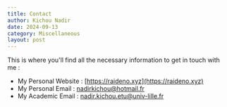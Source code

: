 ```yaml
---
title: Contact
author: Kichou Nadir
date: 2024-09-13
category: Miscellaneous
layout: post
---
```


This is where you'll find all the necessary information to get in touch with me :
- My Personal Website : [https://raideno.xyz](https://raideno.xyz)
- My Personal Email : [nadirkichou@hotmail.fr](mailto:nadirkichou@hotmail.fr)
- My Academic Email : [nadir.kichou.etu@univ-lille.fr](mailto:nadir.kichou.etu@univ-lille.fr)
